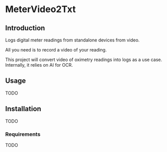 # MeterVideo2Txt
## Introduction
Logs digital meter readings from standalone devices from video. 

All you need is to record a video of your reading.

This project will convert video of oximetry readings into logs as a use case.
Internally, it relies on AI for OCR.

## Usage
TODO

## Installation
TODO

### Requirements
TODO
